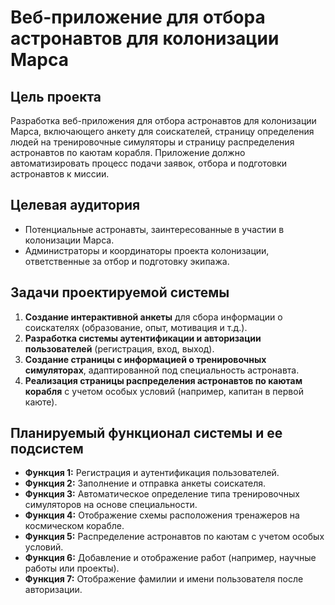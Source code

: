 # Веб-приложение для отбора астронавтов для колонизации Марса

## Цель проекта
Разработка веб-приложения для отбора астронавтов для колонизации Марса, включающего анкету для соискателей, страницу определения людей на тренировочные симуляторы и страницу распределения астронавтов по каютам корабля. Приложение должно автоматизировать процесс подачи заявок, отбора и подготовки астронавтов к миссии.

## Целевая аудитория
- Потенциальные астронавты, заинтересованные в участии в колонизации Марса.
- Администраторы и координаторы проекта колонизации, ответственные за отбор и подготовку экипажа.

## Задачи проектируемой системы
1. **Создание интерактивной анкеты** для сбора информации о соискателях (образование, опыт, мотивация и т.д.).
2. **Разработка системы аутентификации и авторизации пользователей** (регистрация, вход, выход).
3. **Создание страницы с информацией о тренировочных симуляторах**, адаптированной под специальность астронавта.
4. **Реализация страницы распределения астронавтов по каютам корабля** с учетом особых условий (например, капитан в первой каюте).

## Планируемый функционал системы и ее подсистем
- **Функция 1:** Регистрация и аутентификация пользователей.
- **Функция 2:** Заполнение и отправка анкеты соискателя.
- **Функция 3:** Автоматическое определение типа тренировочных симуляторов на основе специальности.
- **Функция 4:** Отображение схемы расположения тренажеров на космическом корабле.
- **Функция 5:** Распределение астронавтов по каютам с учетом особых условий.
- **Функция 6:** Добавление и отображение работ (например, научные работы или проекты).
- **Функция 7:** Отображение фамилии и имени пользователя после авторизации.
